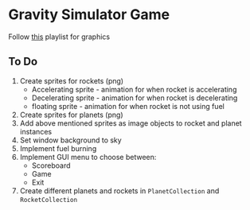 # Gravity Simulator Game

Follow [this](https://www.youtube.com/playlist?list=PL_QPQmz5C6WUF-pOQDsbsKbaBZqXj4qSq) playlist for graphics

## To Do
1. Create sprites for rockets (png)
    * Accelerating sprite - animation for when rocket is accelerating
    * Decelerating sprite - animation for when rocket is decelerating
    * floating sprite - animation for when rocket is not using fuel
2. Create sprites for planets (png)
3. Add above mentioned sprites as image objects to rocket and planet instances
4. Set window background to sky
5. Implement fuel burning
6. Implement GUI menu to choose between:
    * Scoreboard
    * Game
    * Exit
7. Create different planets and rockets in `PlanetCollection` and `RocketCollection`
